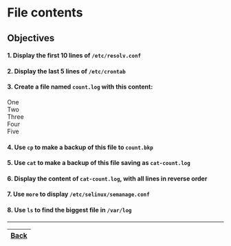 # File contents

## Objectives

#### 1. Display the first 10 lines of `/etc/resolv.conf`
#### 2. Display the last 5 lines of `/etc/crontab`
#### 3. Create a file named `count.log` with this content:

  One<br>
  Two<br>
  Three<br>
  Four<br>
  Five

#### 4. Use `cp` to make a backup of this file to `count.bkp`
#### 5. Use `cat` to make a backup of this file saving as `cat-count.log`
#### 6. Display the content of `cat-count.log`, with all lines in reverse order
#### 7. Use `more` to display `/etc/selinux/semanage.conf`
#### 8. Use `ls` to find the biggest file in `/var/log`

---
[Back](../README.md)|  
:----- |
